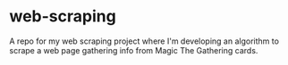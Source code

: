 # web-scraping
A repo for my web scraping project where I'm developing an algorithm to scrape a web page gathering info from Magic The Gathering cards.
